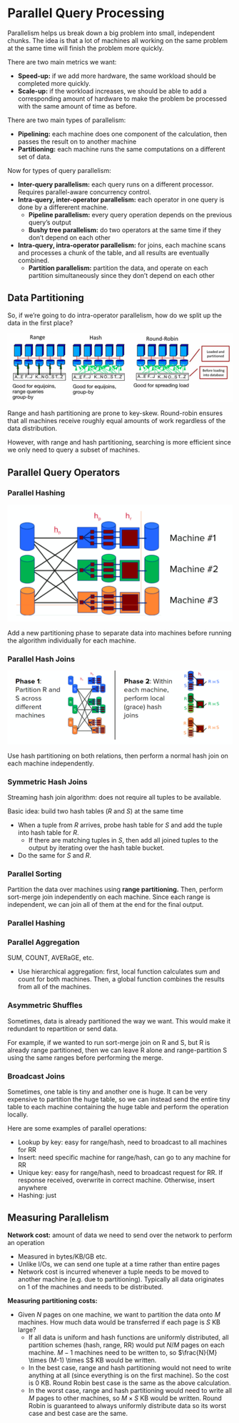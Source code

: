 # Parallel Query Processing

Parallelism helps us break down a big problem into small, independent chunks. The idea is that a lot of machines all working on the same problem at the same time will finish the problem more quickly.

There are two main metrics we want:

- **Speed-up:** if we add more hardware, the same workload should be completed more quickly.
- **Scale-up:** if the workload increases, we should be able to add a corresponding amount of hardware to make the problem be processed with the same amount of time as before.

There are two main types of parallelism:

- **Pipelining:** each machine does one component of the calculation, then passes the result on to another machine
- **Partitioning:** each machine runs the same computations on a different set of data.

Now for types of query parallelism:

- **Inter-query parallelism:** each query runs on a different processor. Requires parallel-aware concurrency control.
- **Intra-query, inter-operator parallelism:** each operator in one query is done by a differerent machine.
    - **Pipeline parallelism:** every query operation depends on the previous query’s output
    - **Bushy tree parallelism:** do two operators at the same time if they don’t depend on each other
- **Intra-query, intra-operator parallelism:** for joins, each machine scans and processes a chunk of the table, and all results are eventually combined.
    - **Partition parallelism:** partition the data, and operate on each partition simultaneously since they don’t depend on each other

## Data Partitioning

So, if we’re going to do intra-operator parallelism, how do we split up the data in the first place?

![Untitled](Parallel%20Query%20Processing/Untitled.png)

Range and hash partitioning are prone to key-skew. Round-robin ensures that all machines receive roughly equal amounts of work regardless of the data distribution.

However, with range and hash partitioning, searching is more efficient since we only need to query a subset of machines.

## Parallel Query Operators

### Parallel Hashing

![Untitled](Parallel%20Query%20Processing/Untitled%201.png)

Add a new partitioning phase to separate data into machines before running the algorithm individually for each machine.

### Parallel Hash Joins

![Untitled](Parallel%20Query%20Processing/Untitled%202.png)

Use hash partitioning on both relations, then perform a normal hash join on each machine independently.

### Symmetric Hash Joins

Streaming hash join algorithm: does not require all tuples to be available.

Basic idea: build two hash tables ($R$ and $S$) at the same time

- When a tuple from $R$ arrives, probe hash table for $S$ and add the tuple into hash table for $R$.
    - If there are matching tuples in $S$, then add all joined tuples to the output by iterating over the hash table bucket.
- Do the same for $S$ and $R$.

### Parallel Sorting

Partition the data over machines using **range partitioning.** Then, perform sort-merge join independently on each machine. Since each range is independent, we can join all of them at the end for the final output.

### Parallel Hashing

### Parallel Aggregation

SUM, COUNT, AVERaGE, etc.

- Use hierarchical aggregation: first, local function calculates sum and count for both machines. Then, a global function combines the results from all of the machines.

### Asymmetric Shuffles

Sometimes, data is already partitioned the way we want. This would make it redundant to repartition or send data. 

For example, if we wanted to run sort-merge join on R and S, but R is already range partitioned, then we can leave R alone and range-partition S using the same ranges before performing the merge.

### Broadcast Joins

Sometimes, one table is tiny and another one is huge. It can be very expensive to partition the huge table, so we can instead send the entire tiny table to each machine containing the huge table and perform the operation locally.

Here are some examples of parallel operations:

- Lookup by key: easy for range/hash, need to broadcast to all machines for RR
- Insert: need specific machine for range/hash, can go to any machine for RR
- Unique key: easy for range/hash, need to broadcast request for RR. If response received, overwrite in correct machine. Otherwise, insert anywhere
- Hashing: just

## Measuring Parallelism

**Network cost:** amount of data we need to send over the network to perform an operation

- Measured in bytes/KB/GB etc.
- Unlike I/Os, we can send one tuple at a time rather than entire pages
- Network cost is incurred whenever a tuple needs to be moved to another machine (e.g. due to partitioning). Typically all data originates on 1 of the machines and needs to be distributed.

**Measuring partitioning costs:**

- Given $N$ pages on one machine, we want to partition the data onto $M$ machines. How much data would be transferred if each page is $S$ KB large?
    - If all data is uniform and hash functions are uniformly distributed, all partition schemes (hash, range, RR) would put $N/M$ pages on each machine. $M-1$ machines need to be written to, so $\frac{N}{M} \times (M-1) \times S$ KB would be written.
    - In the best case, range and hash partitioning would not need to write anything at all (since everything is on the first machine). So the cost is $0$ KB. Round Robin best case is the same as the above calculation.
    - In the worst case, range and hash partitioning would need to write all $M$ pages to other machines, so $M \times S$ KB would be written. Round Robin is guaranteed to always uniformly distribute data so its worst case and best case are the same.
